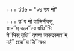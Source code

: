 +++
title = "०७ उप नो"

+++
उ᳓प नो वाजिनीवसू  
यात᳓म् ऋत᳓स्य पथि᳓भिः  
ये᳓भिस् तृक्षिं᳓ वृषणा त्रासदस्यव᳓म्  
महे᳓ क्षत्रा᳓य जि᳓न्वथः